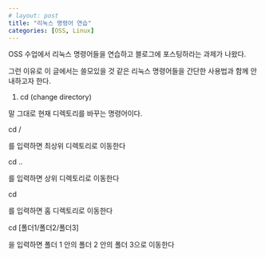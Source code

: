 ```yaml
---
# layout: post
title: "리눅스 명령어 연습"
categories: [OSS, Linux]
---
```


OSS 수업에서 리눅스 명령어들을 연습하고 블로그에 포스팅하라는 과제가 나왔다.

그런 이유로 이 글에서는 쓸모있을 것 같은 리눅스 명령어들을 간단한 사용법과 함께 안내하고자 한다.

1. cd (change directory)

 말 그대로 현재 디렉토리를 바꾸는 명령어이다. 
 
 cd /
 
 를 입력하면 최상위 디렉토리로 이동한다
 
 cd ..
 
 를 입력하면 상위 디렉토리로 이동한다
 
 cd
 
 를 입력하면 홈 디렉토리로 이동한다
 
 cd [폴더1/폴더2/폴더3]
 
 을 입력하면 폴더 1 안의 폴더 2 안의 폴더 3으로 이동한다
